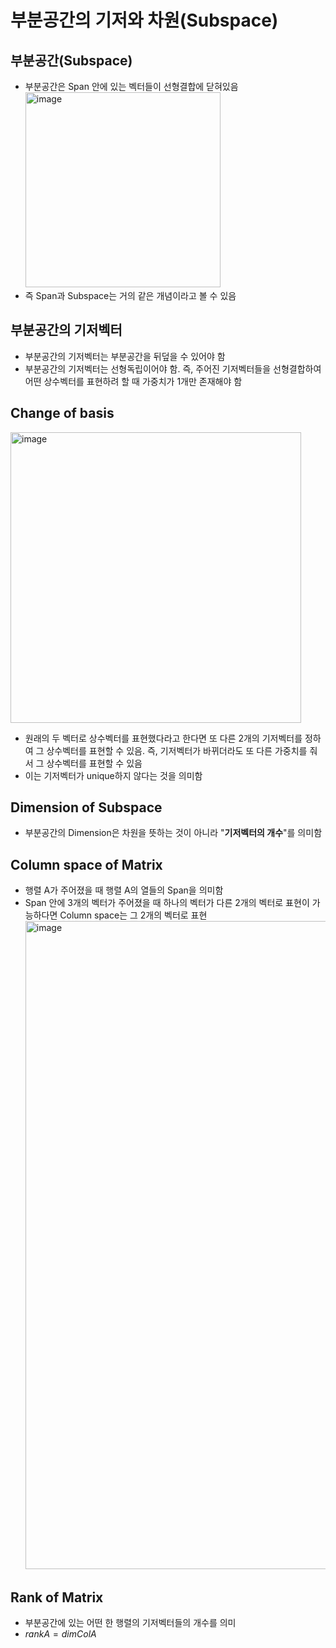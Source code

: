 # 부분공간의 기저와 차원(Subspace)

## 부분공간(Subspace)

- 부분공간은 Span 안에 있는 벡터들이 선형결합에 닫혀있음 <br/>
  <img width="312" alt="image" src="https://github.com/y100861/Linear_Algebra/assets/107607076/07c257a0-4e66-49a8-95cf-a559070d9f15"> <br/>
- 즉 Span과 Subspace는 거의 같은 개념이라고 볼 수 있음


## 부분공간의 기저벡터

- 부분공간의 기저벡터는 부분공간을 뒤덮을 수 있어야 함
- 부분공간의 기저벡터는 선형독립이어야 함. 즉, 주어진 기저벡터들을 선형결합하여 어떤 상수벡터를 표현하려 할 때 가중치가 1개만 존재해야 함


## Change of basis <br/>

<img width="465" alt="image" src="https://github.com/y100861/Linear_Algebra/assets/107607076/98fb0996-1d5a-4025-a728-fe2a9bb2ac02"> <br/>
- 원래의 두 벡터로 상수벡터를 표현했다라고 한다면 또 다른 2개의 기저벡터를 정하여 그 상수벡터를 표현할 수 있음. 즉, 기저벡터가 바뀌더라도 또 다른 가중치를 줘서 그 상수벡터를 표현할 수 있음
- 이는 기저벡터가 unique하지 않다는 것을 의미함


## Dimension of Subspace

- 부분공간의 Dimension은 차원을 뜻하는 것이 아니라 "**기저벡터의 개수**"를 의미함


## Column space of Matrix

- 행렬 A가 주어졌을 때 행렬 A의 열들의 Span을 의미함
- Span 안에 3개의 벡터가 주어졌을 때 하나의 벡터가 다른 2개의 벡터로 표현이 가능하다면 Column space는 그 2개의 벡터로 표현 <br/>
  <img width="1037" alt="image" src="https://github.com/y100861/Linear_Algebra/assets/107607076/98691126-82eb-4482-9139-2e260ff139b1"> <br/>


## Rank of Matrix

- 부분공간에 있는 어떤 한 행렬의 기저벡터들의 개수를 의미
- $rank A = dim ColA$
